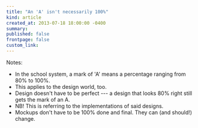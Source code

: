 ```yaml
---
title: "An 'A' isn't necessarily 100%"
kind: article
created_at: 2013-07-18 18:00:00 -0400
summary: 
published: false
frontpage: false
custom_link: 
---
```


Notes:

* In the school system, a mark of 'A' means a percentage ranging from 80% to 100%.
* This applies to the design world, too.
* Design doesn't have to be perfect --- a design that looks 80% right still gets the mark of an A.
* NB! This is referring to the implementations of said designs.
* Mockups don't have to be 100% done and final. They can (and should!) change.
